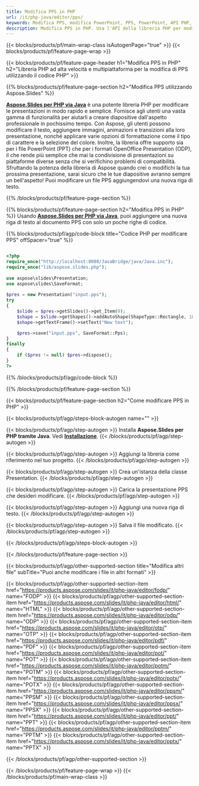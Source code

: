 ```yaml
---
title: Modifica PPS in PHP
url: /it/php-java/editor/pps/
keywords: Modifica PPS, modifica PowerPoint, PPS, PowerPoint, API PHP, libreria PHP
description: Modifica PPS in PHP. Usa l'API della libreria PHP per modificare i file PPS
---
```


{{< blocks/products/pf/main-wrap-class isAutogenPage="true" >}}
{{< blocks/products/pf/feature-page-wrap >}}

{{< blocks/products/pf/feature-page-header h1="Modifica PPS in PHP" h2="Libreria PHP ad alta velocità e multipiattaforma per la modifica di PPS utilizzando il codice PHP" >}}

{{% blocks/products/pf/feature-page-section h2="Modifica PPS utilizzando Aspose.Slides" %}}

[**Aspose.Slides per PHP via Java**](https://products.aspose.com/slides/it/php-java/) è una potente libreria PHP per modificare le presentazioni in modo rapido e semplice. Fornisce agli utenti una vasta gamma di funzionalità per aiutarli a creare diapositive dall'aspetto professionale in pochissimo tempo. Con Aspose, gli utenti possono modificare il testo, aggiungere immagini, animazioni e transizioni alla loro presentazione, nonché applicare varie opzioni di formattazione come il tipo di carattere e la selezione del colore. Inoltre, la libreria offre supporto sia per i file PowerPoint (PPT) che per i formati OpenOffice Presentation (ODP), il che rende più semplice che mai la condivisione di presentazioni su piattaforme diverse senza che si verifichino problemi di compatibilità. Sfruttando la potenza della libreria di Aspose quando crei o modifichi la tua prossima presentazione, sarai sicuro che le tue diapositive avranno sempre un bell'aspetto!
Puoi modificare un file PPS aggiungendovi una nuova riga di testo. 

{{% /blocks/products/pf/feature-page-section %}}

{{% blocks/products/pf/feature-page-section  h2="Modifica PPS in PHP" %}}
Usando [**Aspose.Slides per PHP via Java**](https://products.aspose.com/slides/it/php-java/), puoi aggiungere una nuova riga di testo al documento PPS con solo un poche righe di codice.

{{% blocks/products/pf/agp/code-block title="Codice PHP per modificare PPS" offSpacer="true" %}}

```php

<?php
require_once("http://localhost:8080/JavaBridge/java/Java.inc");
require_once("lib/aspose.slides.php");
 
use aspose\slides\Presentation;
use aspose\slides\SaveFormat;
 
$pres = new Presentation("input.pps");
try
{
    $slide = $pres->getSlides()->get_Item(0);     
    $shape = $slide->getShapes()->addAutoShape(ShapeType::Rectangle, 10, 10, 100, 50);
    $shape->getTextFrame()->setText("New text");

    $pres->save("input.pps", SaveFormat::Pps);
}
finally
{
    if ($pres != null) $pres->dispose();
}
?>
```
{{% /blocks/products/pf/agp/code-block %}}

{{% /blocks/products/pf/feature-page-section %}}

{{< blocks/products/pf/feature-page-section  h2="Come modificare PPS in PHP" >}}

{{< blocks/products/pf/agp/steps-block-autogen name="" >}}


{{< blocks/products/pf/agp/step-autogen >}}
Installa **Aspose.Slides per PHP tramite Java**. Vedi [**Installazione**](https://docs.aspose.com/slides/php-java/installation/).
{{< /blocks/products/pf/agp/step-autogen >}}

{{< blocks/products/pf/agp/step-autogen >}}
Aggiungi la libreria come riferimento nel tuo progetto.
{{< /blocks/products/pf/agp/step-autogen >}}

{{< blocks/products/pf/agp/step-autogen >}}
Crea un'istanza della classe Presentation.
{{< /blocks/products/pf/agp/step-autogen >}}

{{< blocks/products/pf/agp/step-autogen >}}
Carica la presentazione PPS che desideri modificare.
{{< /blocks/products/pf/agp/step-autogen >}}

{{< blocks/products/pf/agp/step-autogen >}}
Aggiungi una nuova riga di testo.
{{< /blocks/products/pf/agp/step-autogen >}}

{{< blocks/products/pf/agp/step-autogen >}}
Salva il file modificato.
{{< /blocks/products/pf/agp/step-autogen >}}

{{< /blocks/products/pf/agp/steps-block-autogen >}}


{{< /blocks/products/pf/feature-page-section >}}

{{< blocks/products/pf/agp/other-supported-section title="Modifica altri file" subTitle="Puoi anche modificare i file in altri formati" >}}

{{< blocks/products/pf/agp/other-supported-section-item href="https://products.aspose.com/slides/it/php-java/editor/fodp/" name="FODP" >}}
{{< blocks/products/pf/agp/other-supported-section-item href="https://products.aspose.com/slides/it/php-java/editor/html/" name="HTML" >}}
{{< blocks/products/pf/agp/other-supported-section-item href="https://products.aspose.com/slides/it/php-java/editor/odp/" name="ODP" >}}
{{< blocks/products/pf/agp/other-supported-section-item href="https://products.aspose.com/slides/it/php-java/editor/otp/" name="OTP" >}}
{{< blocks/products/pf/agp/other-supported-section-item href="https://products.aspose.com/slides/it/php-java/editor/pdf/" name="PDF" >}}
{{< blocks/products/pf/agp/other-supported-section-item href="https://products.aspose.com/slides/it/php-java/editor/pot/" name="POT" >}}
{{< blocks/products/pf/agp/other-supported-section-item href="https://products.aspose.com/slides/it/php-java/editor/potm/" name="POTM" >}}
{{< blocks/products/pf/agp/other-supported-section-item href="https://products.aspose.com/slides/it/php-java/editor/potx/" name="POTX" >}}
{{< blocks/products/pf/agp/other-supported-section-item href="https://products.aspose.com/slides/it/php-java/editor/ppsm/" name="PPSM" >}}
{{< blocks/products/pf/agp/other-supported-section-item href="https://products.aspose.com/slides/it/php-java/editor/ppsx/" name="PPSX" >}}
{{< blocks/products/pf/agp/other-supported-section-item href="https://products.aspose.com/slides/it/php-java/editor/ppt/" name="PPT" >}}
{{< blocks/products/pf/agp/other-supported-section-item href="https://products.aspose.com/slides/it/php-java/editor/pptm/" name="PPTM" >}}
{{< blocks/products/pf/agp/other-supported-section-item href="https://products.aspose.com/slides/it/php-java/editor/pptx/" name="PPTX" >}}


{{< /blocks/products/pf/agp/other-supported-section >}}

{{< /blocks/products/pf/feature-page-wrap >}}
{{< /blocks/products/pf/main-wrap-class >}}